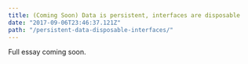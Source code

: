```yaml
---
title: (Coming Soon) Data is persistent, interfaces are disposable
date: "2017-09-06T23:46:37.121Z"
path: "/persistent-data-disposable-interfaces/"
---
```


Full essay coming soon.
